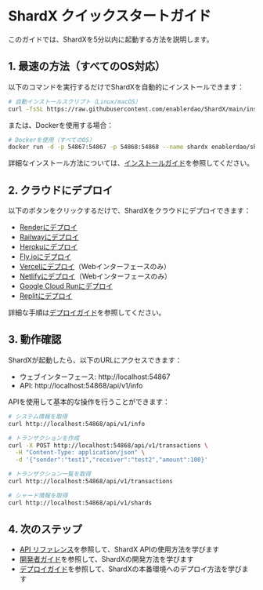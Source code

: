 # ShardX クイックスタートガイド

このガイドでは、ShardXを5分以内に起動する方法を説明します。

## 1. 最速の方法（すべてのOS対応）

以下のコマンドを実行するだけでShardXを自動的にインストールできます：

```bash
# 自動インストールスクリプト（Linux/macOS）
curl -fsSL https://raw.githubusercontent.com/enablerdao/ShardX/main/install.sh | bash
```

または、Dockerを使用する場合：

```bash
# Dockerを使用（すべてのOS）
docker run -d -p 54867:54867 -p 54868:54868 --name shardx enablerdao/shardx:latest
```

詳細なインストール方法については、[インストールガイド](../installation.md)を参照してください。

## 2. クラウドにデプロイ

以下のボタンをクリックするだけで、ShardXをクラウドにデプロイできます：

- [Renderにデプロイ](https://render.com/deploy?repo=https://github.com/enablerdao/ShardX)
- [Railwayにデプロイ](https://railway.app/template/ShardX)
- [Herokuにデプロイ](https://heroku.com/deploy?template=https://github.com/enablerdao/ShardX)
- [Fly.ioにデプロイ](https://fly.io/launch/github/enablerdao/ShardX)
- [Vercelにデプロイ](https://vercel.com/new/clone?repository-url=https://github.com/enablerdao/ShardX)（Webインターフェースのみ）
- [Netlifyにデプロイ](https://app.netlify.com/start/deploy?repository=https://github.com/enablerdao/ShardX)（Webインターフェースのみ）
- [Google Cloud Runにデプロイ](https://console.cloud.google.com/cloudshell/editor?shellonly=true&cloudshell_image=gcr.io/cloudrun/button&cloudshell_git_repo=https://github.com/enablerdao/ShardX)
- [Replitにデプロイ](https://replit.com/github/enablerdao/ShardX)

詳細な手順は[デプロイガイド](deployment/multi-platform-deployment.md)を参照してください。

## 3. 動作確認

ShardXが起動したら、以下のURLにアクセスできます：

- ウェブインターフェース: http://localhost:54867
- API: http://localhost:54868/api/v1/info

APIを使用して基本的な操作を行うことができます：

```bash
# システム情報を取得
curl http://localhost:54868/api/v1/info

# トランザクションを作成
curl -X POST http://localhost:54868/api/v1/transactions \
  -H "Content-Type: application/json" \
  -d '{"sender":"test1","receiver":"test2","amount":100}'

# トランザクション一覧を取得
curl http://localhost:54868/api/v1/transactions

# シャード情報を取得
curl http://localhost:54868/api/v1/shards
```

## 4. 次のステップ

- [API リファレンス](api/README.md)を参照して、ShardX APIの使用方法を学びます
- [開発者ガイド](developers/README.md)を参照して、ShardXの開発方法を学びます
- [デプロイガイド](deployment/multi-platform-deployment.md)を参照して、ShardXの本番環境へのデプロイ方法を学びます